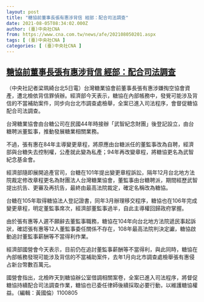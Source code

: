 ```yaml
---
layout: post
title: "糖協前董事長張有惠涉背信 經部：配合司法調查"
date: 2021-08-05T08:34:02.000Z
author: (臺)中央社CNA
from: https://www.cna.com.tw/news/afe/202108050201.aspx
tags: [ (臺)中央社CNA ]
categories: [ (臺)中央社CNA ]
---
```

<!--1628152442000-->
[糖協前董事長張有惠涉背信 經部：配合司法調查](https://www.cna.com.tw/news/afe/202108050201.aspx)
------

<div>
<div></div><div class="paragraph"><p>（中央社記者梁珮綺台北5日電）台灣糖業協會前董事長張有惠涉嫌掏空協會資產，遭北檢依背信罪偵辦。經濟部今天表示，糖協在內部帳務中，發覺可能涉及背信的不當補助案件，同步向台北市調查處檢舉，全案已進入司法程序，會督促糖協配合司法調查。</p><p>台灣糖業協會由台糖公司在民國44年時接辦「武智紀念財團」後登記設立，由台糖聘派董監事，推動發展糖業相關業務。</p><p>不過，張有惠在84年主導變更章程，將原應由台糖派任的董監事改為自聘，經濟部與台糖失去控制權，公產就此變為私產；94年再改變章程，將糖協更名為武智紀念基金會。</p><p>經濟部隨即展開追產官司，台糖在101年提出變更章程訴訟，隔年12月台北地方法院裁定修改章程更名為財團法人台灣糖業協會，董監事由台糖聘派，期間經歷武智提出抗告、更審及再抗告，最終由最高法院裁定，確定名稱改為糖協。</p><p>台糖在105年取得糖協法人登記證書，同年3月辦理移交程序，糖協也在106年完成變更章程，明定董監事席次，經濟部董監事過半，自此主導權回歸政府掌握。</p><p>由於張有惠等人遲不願辭去董監事職務，糖協在104年向台北地方法院遞民事起訴狀，確認張有惠等12人董監事委任關係不存在，108年最高法院判決定讞，糖協啟動追討董監事薪酬等不當得利作業。</p><p>經濟部國營會今天表示，目前仍在追討董監事薪酬等不當得利，與此同時，糖協在內部帳務發現可能涉及背信的不當補助案件，去年1月向北市調查處檢舉張有惠侵占新台幣數百萬元。</p><p>國營會指出，北檢昨天到糖協辦公室借調相關案卷，全案已進入司法程序，將督促糖協持續配合司法調查作業，糖協也已委任律師後續採取必要行動，以維護糖協權益。（編輯：黃國倫）1100805</p></div>
</div>
